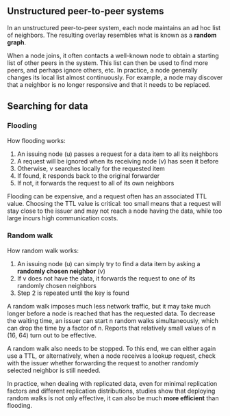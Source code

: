 ## Unstructured peer-to-peer systems

In an unstructured peer-to-peer system, each node maintains an ad hoc list of neighbors. The resulting overlay resembles what is known as a **random graph**.

When a node joins, it often contacts a well-known node to obtain a starting list of other peers in the system. This list can then be used to find more peers, and perhaps ignore others, etc. In practice, a node generally changes its local list almost continuously. For example, a node may discover that a neighbor is no longer responsive and that it needs to be replaced.

## Searching for data

### Flooding

How flooding works:

1. An issuing node (u) passes a request for a data item to all its neighbors
2. A request will be ignored when its receiving node (v) has seen it before
3. Otherwise, v searches locally for the requested item
4. If found, it responds back to the original forwarder
5. If not, it forwards the request to all of its own neighbors

Flooding can be expensive, and a request often has an associated TTL value. Choosing the TTL value is critical: too small means that a request will stay close to the issuer and may not reach a node having the data, while too large incurs high communication costs.

### Random walk

How random walk works:

1. An issuing node (u) can simply try to find a data item by asking a **randomly chosen neighbor** (v)
2. If v does not have the data, it forwards the request to one of its randomly chosen neighbors
3. Step 2 is repeated until the key is found

A random walk imposes much less network traffic, but it may take much longer before a node is reached that has the requested data. To decrease the waiting time, an issuer can start n random walks simultaneously, which can drop the time by a factor of n. Reports that relatively small values of n (16, 64) turn out to be effective.

A random walk also needs to be stopped. To this end, we can either again use a TTL, or alternatively, when a node receives a lookup request, check with the issuer whether forwarding the request to another randomly selected neighbor is still needed.

In practice, when dealing with replicated data, even for minimal replication factors and different replication distributions, studies show that deploying random walks is not only effective, it can also be much **more efficient** than flooding.
